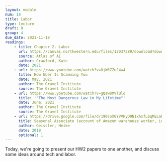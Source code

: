 ```yaml
---
layout: module
num: 18
title: Labor
type: lecture
draft: 0
group: 4
due_date: 2021-11-18
readings:
    - title: Chapter 2. Labor
      url: https://canvas.northwestern.edu/files/12037389/download?download_frd=1
      source: Atlas of AI
      author: Crawford, Kate 
      date: 2021
    - url: https://www.youtube.com/watch?v=OjW6ZZuJ4w4
      title: How Uber Is Scamming You
      date: May, 2021
      author: The Gravel Institute
      source: The Gravel Institute
    - url: https://www.youtube.com/watch?v=gQzw8MVlQlo
      title: '"The Most Dangerous Law in My Lifetime"'
      date: June, 2021
      author: The Gravel Institute
      source: The Gravel Institute
    - url: https://drive.google.com/file/d/190soX6YVVHyD9N1xhxfLSqMELabfiP3F/view
      title: Seasonal Associate (account of Amazon warehouse worker, ideal to read p. 9-109)
      author: Geissler, Heike
      date: 2018
      optional: 1
---
```


Today, we're going to present our HW2 papers to one another, and discuss some ideas around tech and labor.

